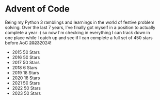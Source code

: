# Advent of Code

Being my Python 3 ramblings and learnings in the world of festive problem solving. Over the last 7 years, I've finally got myself in a position to actually complete a year :) so now I'm checking in everything I can track down in one place while I catch up and see if I can complete a full set of 450 stars before AoC ~~2023~~2024!

- 2015 50 Stars
- 2016 50 Stars
- 2017 50 Stars
- 2018  6 Stars
- 2019 18 Stars
- 2020 18 Stars
- 2021 50 Stars
- 2022 50 Stars
- 2023 50 Stars